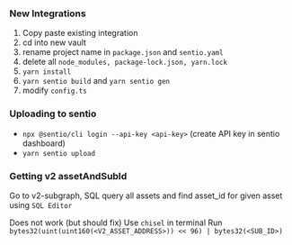 ### New Integrations


1. Copy paste existing integration
2. cd into new vault
3. rename project name in `package.json` and `sentio.yaml`
4. delete all `node_modules, package-lock.json, yarn.lock`
5. `yarn install`
6. `yarn sentio build` and `yarn sentio gen`
7. modify `config.ts`


### Uploading to sentio
- `npx @sentio/cli login --api-key <api-key>` (create API key in sentio dashboard)
- `yarn sentio upload`

### Getting v2 assetAndSubId
Go to v2-subgraph, SQL query all assets and find asset_id for given asset using `SQL Editor`


Does not work (but should fix)
Use `chisel` in terminal
Run `bytes32(uint(uint160(<V2_ASSET_ADDRESS>)) << 96) | bytes32(<SUB_ID>)` 

